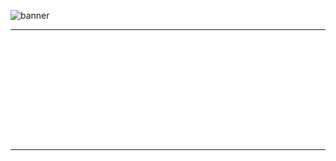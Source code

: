 ![banner](banner.png)

<table>
  <td align="center">
    <img src="https://github.com/Loeka1234/Loeka1234/blob/master/github-metrics.svg">
  </td>
</table>
